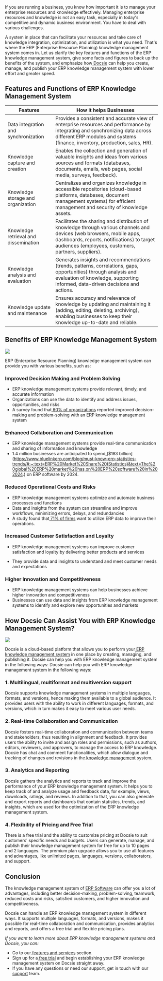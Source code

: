 If you are running a business, you know how important it is to manage your enterprise resources and knowledge effectively. Managing enterprise resources and knowledge is not an easy task, especially in today's competitive and dynamic business environment. You have to deal with various challenges.

A system in place that can facilitate your resources and take care of knowledge integration, optimization, and utilization is what you need. That's where the ERP (Enterprise Resource Planning) knowledge management system comes in. Let us clarify the key features and functions of the ERP knowledge management system, give some facts and figures to back up the benefits of the system, and emphasize how[ ](https://www.docsie.io/)[Docsie](https://www.docsie.io/) can help you create, manage, and publish your ERP knowledge management system with lower effort and greater speed.

## Features and Functions of ERP Knowledge Management System

 

|Features|How it helps Businesses|
|-|-|
|Data integration and synchronization|Provides a consistent and accurate view of enterprise resources and performance by integrating and synchronizing data across different ERP modules and systems (finance, inventory, production, sales, HR).|
|Knowledge capture and creation|Enables the collection and generation of valuable insights and ideas from various sources and formats (databases, documents, emails, web pages, social media, surveys, feedback).|
|Knowledge storage and organization|Centralizes and organizes knowledge in accessible repositories (cloud-based platforms, databases, document management systems) for efficient management and security of knowledge assets.|
|Knowledge retrieval and dissemination|Facilitates the sharing and distribution of knowledge through various channels and devices (web browsers, mobile apps, dashboards, reports, notifications) to target audiences (employees, customers, partners, suppliers).|
|Knowledge analysis and evaluation|Generates insights and recommendations (trends, patterns, correlations, gaps, opportunities) through analysis and evaluation of knowledge, supporting informed, data-driven decisions and actions.|
|Knowledge update and maintenance|Ensures accuracy and relevance of knowledge by updating and maintaining it (adding, editing, deleting, archiving), enabling businesses to keep their knowledge up-to-date and reliable.|
## Benefits of ERP Knowledge Management System

![](https://cdn.docsie.io/workspace_PfNzfGj3YfKKtTO4T/doc_QiqgSuNoJpspcExF3/file_l2Mq18FP5mtav3Rpz/image4.png)

ERP (Enterprise Resource Planning) knowledge management system can provide you with various benefits, such as:

### Improved Decision Making and Problem Solving

 - ERP knowledge management systems provide relevant, timely, and accurate information
 - Organizations can use the data to identify and address issues, opportunities, and risks
 - A survey found that[ ](https://www.architectureandgovernance.com/applications-technology/sixty-percent-of-businesses-in-survey-have-already-implemented-an-erp-system/)[60% of organizations](https://www.architectureandgovernance.com/applications-technology/sixty-percent-of-businesses-in-survey-have-already-implemented-an-erp-system/) reported improved decision-making and problem-solving with an ERP knowledge management system

### Enhanced Collaboration and Communication

 - ERP knowledge management systems provide real-time communication and sharing of information and knowledge
 -  1.4 million businesses are anticipated to spend[ ](https://www.bluelinkerp.com/blog/must-know-erp-statistics-trends/#:~:text=ERP%20Market%20Share%20(Statistics)&text=The%20global%20ERP%20market%20has,on%20ERP%20software%20in%202024.)[$183 billion](https://www.bluelinkerp.com/blog/must-know-erp-statistics-trends/#:~:text=ERP%20Market%20Share%20(Statistics)&text=The%20global%20ERP%20market%20has,on%20ERP%20software%20in%202024.) on ERP software by 2024.

### Reduced Operational Costs and Risks

 - ERP knowledge management systems optimize and automate business processes and functions
 - Data and insights from the system can streamline and improve workflows, minimizing errors, delays, and redundancies
 - A study found that[ 71% of firms](https://www.bluelinkerp.com/blog/must-know-erp-statistics-trends/#:~:text=ERP%20Market%20Share%20(Statistics)&text=The%20global%20ERP%20market%20has,on%20ERP%20software%20in%202024.') want to utilize ERP data to improve their operations.

### Increased Customer Satisfaction and Loyalty

 - ERP knowledge management systems can improve customer satisfaction and loyalty by delivering better products and services

 - They provide data and insights to understand and meet customer needs and expectations

### Higher Innovation and Competitiveness

 - ERP knowledge management systems can help businesses achieve higher innovation and competitiveness
 - Businesses can use data and insights from ERP knowledge management systems to identify and explore new opportunities and markets

## How Docsie Can Assist You with ERP Knowledge Management System?

![](https://cdn.docsie.io/workspace_PfNzfGj3YfKKtTO4T/doc_QiqgSuNoJpspcExF3/file_PrQtCfwgYTP3usd7q/image3.png)

Docsie is a cloud-based platform that allows you to perform your[ ](https://site.docsie.io/enterprise-documentation)[ERP knowledge management system](https://site.docsie.io/enterprise-documentation) in one place by creating, managing, and publishing it. Docsie can help you with ERP knowledge management system in the following ways: Docsie can help you with ERP knowledge management system in the following ways:

### 1. Multilingual, multiformat and multiversion support

Docsie supports knowledge management systems in multiple languages, formats, and versions, hence making them available to a global audience. It provides users with the ability to work in different languages, formats, and versions, which in turn makes it easy to meet various user needs.

### 2. Real-time Collaboration and Communication

Docsie fosters real-time collaboration and communication between teams and stakeholders, thus resulting in alignment and feedback. It provides users the ability to invite and assign roles and permissions, such as authors, editors, reviewers, and approvers, to manage the access to ERP knowledge. Docsie has chat and comment functionalities, which allow dialogue and tracking of changes and revisions in the[ ](https://site.docsie.io/quick-deploy-managed-knowledge-portals)[knowledge management](https://site.docsie.io/quick-deploy-managed-knowledge-portals) system.

### 3. Analytics and Reporting

Docsie gathers the analytics and reports to track and improve the performance of your ERP knowledge management system. It helps you to keep track of and analyze usage and feedback data, for example, views, downloads, ratings, and reviews. In addition to that, you can also generate and export reports and dashboards that contain statistics, trends, and insights, which are used for the optimization of the ERP knowledge management system.

### 4. Flexibility of Pricing and Free Trial

There is a free trial and the ability to customize pricing at Docsie to suit customers' specific needs and budgets. Users can generate, manage, and publish their knowledge management system for free for up to 10 pages and 2 languages. The premium plan upgrade allows you to use all features and advantages, like unlimited pages, languages, versions, collaborators, and support.

## Conclusion

The knowledge management system of [ERP Software](https://www.vacker360.com/custom-erp-software/) can offer you a lot of advantages, including better decision-making, problem-solving, teamwork, reduced costs and risks, satisfied customers, and higher innovation and competitiveness.

Docsie can handle an ERP knowledge management system in different ways. It supports multiple languages, formats, and versions, makes it possible for real-time collaboration and communication, provides analytics and reports, and offers a free trial and flexible pricing plans.

*If you want to learn more about ERP knowledge management systems and Docsie, you can:*

 - Go to our[ ](https://www.docsie.io/)[features and services](https://www.docsie.io/) section.
 - Sign up for a[ ](https://app.docsie.io/login/#/register?utm=li-5/)[free trial](https://app.docsie.io/login/#/register?utm=li-5/) and begin establishing your ERP knowledge management system on Docsie straight away.
 - If you have any questions or need our support, get in touch with our[ ](https://www.docsie.io/demo/)[support](https://www.docsie.io/demo/) team.